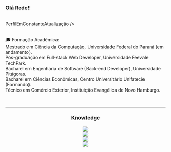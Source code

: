 ### Olá Rede!
<br>
PerfilEmConstanteAtualização /><br><br>

🎓 Formação Acadêmica:<br>
Mestrado em Ciência da Computação, Universidade Federal do Paraná (em andamento).<br>
Pós-graduação em Full-stack Web Developer, Universidade Feevale TechPark.<br>
Bacharel em Engenharia de Software (Back-end Developer), Universidade Pitágoras.<br>
Bacharel em Ciências Econômicas, Centro Universitário Unifatecie (Formando).<br>
Técnico em Comércio Exterior, Instituição Evangélica de Novo Hamburgo.<br>

  
<br><hr>
<div align="center">
  <h3><u>Knowledge</u></h3>

<p align="center">
  <a href="https://skillicons.dev">
    <img src="https://skillicons.dev/icons?i=git,gitlab,docker,kubernetes,terraform,aws" /><br>
    <img src="https://skillicons.dev/icons?i=html,css,js,ts,react,materialui,nodejs" /><br>
    <img src="https://skillicons.dev/icons?i=mysql,postgres,mongodb,prisma" /><br>
    <img src="https://skillicons.dev/icons?i=ubuntu,ai,ps" />
  </a>
</p>
